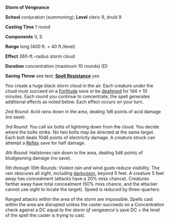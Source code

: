  **Storm of Vengeance**

**School** conjuration (summoning); **Level** cleric 9, druid 9

**Casting Time** 1 round

**Components** V, S

**Range** long (400 ft. + 40 ft./level)

**Effect** 360-ft.-radius storm cloud

**Duration** concentration (maximum 10 rounds) (D)

**Saving Throw** see text; **[Spell Resistance](../glossary.html#_spell-resistance)** yes

You create a huge black storm cloud in the air. Each creature under the cloud must succeed on a [Fortitude](../combat.html#_fortitude) save or be [deafened](../glossary.html#_deafened) for 1d4 × 10 minutes. Each round you continue to concentrate, the spell generates additional effects as noted below. Each effect occurs on your turn.

_2nd Round_: Acid rains down in the area, dealing 1d6 points of acid damage (no save).

_3rd Round_: You call six bolts of lightning down from the cloud. You decide where the bolts strike. No two bolts may be directed at the same target. Each bolt deals 10d6 points of electricity damage. A creature struck can attempt a [Reflex](../combat.html#_reflex) save for half damage.

_4th Round_: Hailstones rain down in the area, dealing 5d6 points of bludgeoning damage (no save).

_5th through 10th Rounds_: Violent rain and wind gusts reduce visibility. The rain obscures all sight, including [darkvision](../glossary.html#_darkvision), beyond 5 feet. A creature 5 feet away has concealment (attacks have a 20% miss chance). Creatures farther away have total concealment (50% miss chance, and the attacker cannot use sight to locate the target). Speed is reduced by three-quarters.

Ranged attacks within the area of the storm are impossible. Spells cast within the area are disrupted unless the caster succeeds on a Concentration check against a DC equal to the _storm of vengeance_'s save DC + the level of the spell the caster is trying to cast.

